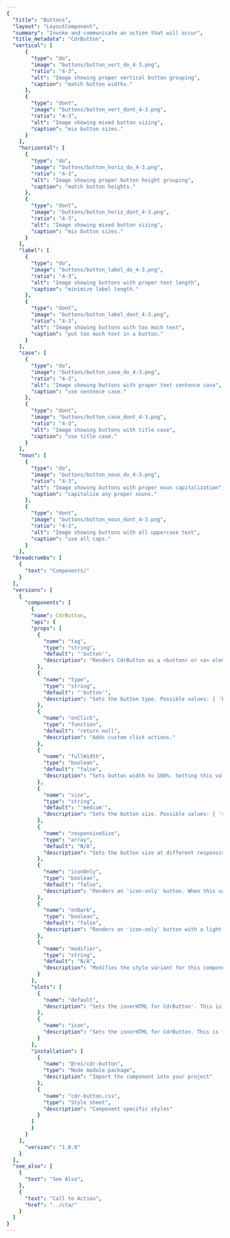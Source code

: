 ```yaml
---
{
  "title": "Buttons",
  "layout": "LayoutComponent",
  "summary": "Invoke and communicate an action that will occur",
  "title_metadata": "CdrButton",
  "vertical": [
      {
        "type": "do",
        "image": "buttons/button_vert_do_4-3.png",
        "ratio": "4-3",
        "alt": "Image showing proper vertical button grouping",
        "caption": "match button widths."
      },
      {
        "type": "dont",
        "image": "buttons/button_vert_dont_4-3.png",
        "ratio": "4-3",
        "alt": "Image showing mixed button sizing",
        "caption": "mix button sizes."
      }
    ],
    "horizontal": [
      {
        "type": "do",
        "image": "buttons/button_horiz_do_4-3.png",
        "ratio": "4-3",
        "alt": "Image showing proper button height grouping",
        "caption": "match button heights."
      },
      {
        "type": "dont",
        "image": "buttons/button_horiz_dont_4-3.png",
        "ratio": "4-3",
        "alt": "Image showing mixed button sizing",
        "caption": "mix button sizes."
      }
    ],
    "label": [
      {
        "type": "do",
        "image": "buttons/button_label_do_4-3.png",
        "ratio": "4-3",
        "alt": "Image showing buttons with proper text length",
        "caption": "minimize label length."
      },
      {
        "type": "dont",
        "image": "buttons/button_label_dont_4-3.png",
        "ratio": "4-3",
        "alt": "Image showing buttons with too much text",
        "caption": "put too much text in a button."
      }
    ],
    "case": [
      {
        "type": "do",
        "image": "buttons/button_case_do_4-3.png",
        "ratio": "4-3",
        "alt": "Image showing buttons with proper text sentence case",
        "caption": "use sentence case."
      },
      {
        "type": "dont",
        "image": "buttons/button_case_dont_4-3.png",
        "ratio": "4-3",
        "alt": "Image showing buttons with title case",
        "caption": "use title case."
      }
    ],
    "noun": [
      {
        "type": "do",
        "image": "buttons/button_noun_do_4-3.png",
        "ratio": "4-3",
        "alt": "Image showing buttons with proper noun capitalization",
        "caption": "capitalize any proper nouns."
      },
      {
        "type": "dont",
        "image": "buttons/button_noun_dont_4-3.png",
        "ratio": "4-3",
        "alt": "Image showing buttons with all uppercase text",
        "caption": "use all caps."
      }
    ],
  "breadcrumbs": [
    {
      "text": "Components/"
    }
  ],
  "versions": [
    {
      "components": [
        {
        "name": CdrButton,
        "api": {
        "props": [
          {
            "name": "tag",
            "type": "string",
            "default": "'button'",
            "description": "Renders CdrButton as a <button> or <a> element. When using the value of <a>, this element renders as an anchor link. Possible values: { 'button' | 'a' }"
          },
          {
            "name": "type",
            "type": "string",
            "default": "'button'",
            "description": "Sets the button type. Possible values: { 'button' | 'submit' | 'reset' }"
          },
          {
            "name": "onClick",
            "type": "function",
            "default": "return null",
            "description": "Adds custom click actions."
          },
          {
            "name": "fullWidth",
            "type": "boolean",
            "default": "false",
            "description": "Sets button width to 100%. Setting this value to true will set the button width to 100% of the parent container. Use the 'fullWidth' prop with the 'size' prop to control top and bottom padding."
          },
          {
            "name": "size",
            "type": "string",
            "default": "'medium'",
            "description": "Sets the button size. Possible values: { 'small' | 'medium' | 'large' }"
          },
          {
            "name": "responsiveSize",
            "type": "array",
            "default": "N/A",
            "description": "Sets the button size at different responsive breakpoints. Breakpoints values are: xs, sm, md, and lg. Examples: { ‘large@xs’ | ‘small@lg’ }"
          },
          {
            "name": "iconOnly",
            "type": "boolean",
            "default": "false",
            "description": "Renders an 'icon-only' button. When this value is true, it will override the size and 'responsiveSize' props."
          },
          {
            "name": "onDark",
            "type": "boolean",
            "default": "false",
            "description": "Renders an 'icon-only' button with a light fill color for use on dark backgrounds. The 'iconOnly' prop must be true."
          },
          {
            "name": "modifier",
            "type": "string",
            "default": "N/A",
            "description": "Modifies the style variant for this component. Possible values: { 'secondary' }"
          }                          
        ],
        "slots": [
          {
            "name": "default",
            "description": "Sets the innerHTML for CdrButton'. This is the readable text of the button. Leave empty if icon-only."
          },
          {
            "name": "icon",
            "description": "Sets the innerHTML for CdrButton. This is for the icon."
          }
        ],
        "installation": [
          {
            "name": "@rei/cdr-button",
            "type": "Node module package",
            "description": "Import the component into your project"
          },
          {
            "name": "cdr-button.css",
            "type": "Style sheet",
            "description": "Component specific styles"
          }
        ]
        }
      }
    ],
      "version": "1.0.0"
    }
  ],
  "see_also": [
    {
      "text": "See Also",
    },
    {
      "text": "Call to Action",
      "href": "../cta/"
    }
  ]
}
---
```


<cdr-doc-tabs>
<template slot="Overview">
<cdr-doc-table-of-contents-shell tab-name="Overview">

## Primary

Use primary buttons for actions to complete a task or move forward in a process such as &quot;Add to cart.&quot; There is only 1 primary action per major page section.

<cdr-doc-example-code-pair repository-href="https://github.com/rei/rei-cedar/tree/18.07.2/src/components/button" sandbox-href="https://codesandbox.io/s/wk2o3k9qwk" >

```html
  <cdr-button>Add to cart</cdr-button>
  <cdr-button disabled>Add to cart</cdr-button>
```

</cdr-doc-example-code-pair>



## Secondary

Use secondary buttons for all actions that do not move the user to the next step or are additional user actions such as &quot;Add to wish list&quot; or &quot;Find a campout near you.&quot;

<cdr-doc-example-code-pair repository-href="https://github.com/rei/rei-cedar/tree/18.07.2/src/components/button" sandbox-href="https://codesandbox.io/s/wk2o3k9qwk" >

```html
  <cdr-button modifier="secondary">Add to wish list</cdr-button>
  <cdr-button modifier="secondary" disabled>Add to wish list</cdr-button>
```

</cdr-doc-example-code-pair>

## Text and Icon

Pair an icon with text to improve recognition about an object or action.

<cdr-doc-example-code-pair repository-href="https://github.com/rei/rei-cedar/tree/18.07.2/src/components/button" sandbox-href="https://codesandbox.io/s/wk2o3k9qwk" >

```html
  <div>
    <cdr-icon-sprite />
    <cdr-button
      modifier="secondary"
    >
      <cdr-icon
        slot="icon"
        use="#play-stroke"
        class="cdr-button__icon"
        modifier="inherit-color"
      />
      Play video
    </cdr-button>
    <cdr-button
      modifier="secondary"
      disabled
    >
      <cdr-icon
        slot="icon"
        use="#play-stroke"
        class="cdr-button__icon"
        modifier="inherit-color"
      />
      Play video
    </cdr-button>
  </div>
```

</cdr-doc-example-code-pair>

## Icon Only

Use to visually communicate an object or action in limited space. Include alternative text to describe what button does.

<cdr-doc-example-code-pair :background-toggle="false" repository-href="https://github.com/rei/rei-cedar/tree/18.07.2/src/components/button" sandbox-href="https://codesandbox.io/s/wk2o3k9qwk" >

```html
  <div>
    <cdr-icon-sprite />
    <cdr-button
      :icon-only="true"
      aria-label="More information about icon"
    >
      <cdr-icon
        slot="icon"
        class="cdr-button__icon"
        use="#question-fill"
        modifier="inherit-color"
      />
    </cdr-button>
  </div>
```

</cdr-doc-example-code-pair>

## Sizing

Change the button size based on where button is used. Default size is medium. Small is used for supplemental user actions such as product comparison or filter. Large is used for &quot;Add to cart&quot; on product pages or Call to Action.

<cdr-doc-example-code-pair :background-toggle="false" repository-href="https://github.com/rei/rei-cedar/tree/18.07.2/src/components/button" sandbox-href="https://codesandbox.io/s/wk2o3k9qwk" >

```html
    <div>
      <cdr-button size="small">Add to cart</cdr-button>
      <cdr-button>Add to cart</cdr-button>
      <cdr-button size="large">Add to cart</cdr-button>
    </div>
```

</cdr-doc-example-code-pair>

## Accessibility

To ensure that usage of this component complies with accessibility guidelines:

- For icon-only buttons, provide `aria-label` text that describes the button's action
- Apply keyboard interaction patterns as described on [REI universal design and accessibility: Buttons](https://confluence.rei.com/display/accessibility/Buttons)

<br />

This component has no specific WCAG compliance attributes built into the control. It is possibile to define this component as a link or button:

- Select the semantically correct element, which will ensure that assistive technologies have correct instructions for how to interact with the component
- Use the CdrLink component to make a button that looks like a link
- Do not use `div` or `input` elements
- Do not add `role="button"` to the CdrButton component

</cdr-doc-table-of-contents-shell>
</template>

<template slot="Design Guidelines">
  <cdr-doc-table-of-contents-shell>

## Use When

- Triggering an action  
- Enabling a “final” action  
- Progressing or regressing a user through a step in a flow
- Submitting requested information
- Confirming the completion of a flow or cancelling out of it

### Don't use when

- Navigating to another page on a site. Instead use [Call to Action](../cta/)
- Taking users to a different part within the same page. Instead, use [Links](../links/)

## Foundations

Change the button size when:
  - Medium - default size
  - Small - for supplemental user actions such as product comparison or filter on product pages
  - Large - XS grid with full breakpoint width; in mobile version. Also, for &quot;Add to cart&quot; on product pages or [Call to Action](../cta/) on campaign pages

<br />

When stacking buttons vertically:
  - Align left borders
  - Display all with the same width
  - Separate each by stack-1-x spacing
  <cdr-img class="cdr-doc-article-img" :src="$withBase(`/buttons/Spec__Button_Vertical_Spacing_16-4.png`)"/>

<br />

When arranging buttons horizontally:
  - Align top borders
  - Display all with the same height
  - Separate each by standard inline-1-x spacing
  <cdr-img class="cdr-doc-article-img" :src="$withBase(`/buttons/Spec__Button_Horizontal_Spacing_16-9.png`)"/>

<br />

When grouping buttons, match button sizes either horizontally or vertically

<do-dont :examples="$page.frontmatter.vertical" />

<br />

<do-dont :examples="$page.frontmatter.horizontal" />

<br />

## Content

  - Clearly and concisely label with 1–3 words and fewer than 20 characters, including spaces

  - Start with a verb, if possible. Labels must be action-oriented and set expectations for what the user will see next

  - Never repeat the context of a label when the context is already clear. For example, for a &quot;Save&quot; button, do not expand to &quot;Save Account Information&quot;

  - Use sentence case, not all caps, title caps or all lowercase

### Do / Don't

  <do-dont :examples="$page.frontmatter.label" />

  <do-dont :examples="$page.frontmatter.case" />

  <do-dont :examples="$page.frontmatter.noun" />

## Behavior

### Choosing a Button or Link

When making decisions about using this component styled as a link or a button, consider the following:

| **Links**                                                                                           | **Buttons**                                                                          |
| --------------------------------------------------------------------------------------------------- | ------------------------------------------------------------------------------------ |
| Answers the question, "Where can I go"                                                              | Answers the question, "What can I do"                                                |
| Search engine crawlers can follow anchors for links (**&lt;a&gt;**)                                 | Search engine crawlers **cannot** follow links that are submitted by input or button |
| Default keyboard behavior is triggered using the **enter** key                                      | Default keyboard behavior is triggered using the **space** or **enter** key          |
| **Cannot be disabled** like buttons but can be made inert with tabindex="-1" and aria-hidden="true" | Can be disabled with disabled attribute                                              |

<br />

Apply the following use cases when deciding when to use links as anchors or buttons:

| **Links**                                                                                           | **Buttons**                                                                          |
| --------------------------------------------------------------------------------------------------- | ------------------------------------------------------------------------------------ |
| Navigating user to a new page or view                                                               | Toggling a display to full screen                                                    |
| Changing the URL                                                                                    | Opening a modal window                                                               |
| Causing a browser redraw/refresh                                                                    | Triggering a popup menu                                                              |
| Supporting internal page jumps                                                                      | Can be disabled with disabled attribute                                              |

## Resources

  - WebAIM: [Keyboard Accessibility](https://webaim.org/techniques/keyboard/)
  - WebAIM [WCAG 2.0 Checklist](https://webaim.org/standards/wcag/checklist)

  </cdr-doc-table-of-contents-shell>
</template>

<template slot="API">
<cdr-doc-table-of-contents-shell>

## Props

<cdr-doc-api type="prop" :api-data="$page.frontmatter.versions[0].components[0].api.props" />

## Slots

<cdr-doc-api type="slot" :api-data="$page.frontmatter.versions[0].components[0].api.slots" />

## Installation

Resources are available within the [CdrButton package:](https://www.npmjs.com/search?q=cdr-button)

<cdr-doc-api type="installation" />

- Component: `@rei/cdr-button`
- Component styles: `cdr-button.css`

<br />

To incorporate the required assets for a component, use the following steps:

### 1. Install using NPM

Install the CdrButton package using `npm` in your terminal:

_Terminal_

```bash
npm i -S @rei/cdr-button
```

### 2. Import dependencies

_main.js_

```javascript
// import your required CSS.
import "@rei/cdr-link/dist/cdr-button.css";
```

### 3. Add component to a template

In this example we’ll create a medium-sized primary button, which is the default.

_local.vue_

```vue
<template>
  <cdr-button
    type="button"
  >
    Add to cart
  </cdr-button>
</template>

<script>
import { CdrButton } from '@rei/cdr-button';
export default {
  ...
  components: {
     CdrButton  
  }
}
</script>
```

## Usage

### Size, responsive size, and full-width sizing props

The below example uses both the `size` and `responsive-size` props. This button’s size is small, but it will become a large button at the `xs` and `sm` breakpoints.

```vue
<template>
  <cdr-button
    size="small"
    :responsive-size="[‘large@xs’, ‘large@sm’]"
  >
    Add to cart
  </cdr-button>
</template>
```

### Modifiers

Following variants are available to the `cdr-button` modifier attribute:

| Value | Description            |
|:------|:-----------------------|
| 'secondary' | Sets the secondary style for the button |


### Click Actions

Use the `on-click` prop to attach custom actions and event handling.

```vue
<template>
  <cdr-button
    :on-click="greet"
  >
    Greet
  </cdr-button>
</template>

<script>
export default {
  ...
  methods: {
    greet() {
      console.log(‘Hello there’);
    }
  }
}
</script>
```

## Composing with icons

CdrButton component can be used with the icon component from the CdrIcon package.

### Text and Icon

To scale Cedar icons appropriately, include the `cdr-button__icon` class with any icon component. The `size` prop scales both the icon and button.

In the below example, a _Download_ button is rendered as a button with icon and text using `cdr-icon` and the icon sprite.

```vue
<template>
  <cdr-button>
    <cdr-icon
      slot="icon"
      class="cdr-button__icon"
      use="#download"
    />
    Download
  </cdr-button>
</template>

<script>
import { CdrButton } from '@rei/cdr-button';
import { CdrIcon } from '@rei/cdr-icon;
export default {
  ...
  components: {
     CdrButton,
     CdrIcon,  
  }
}
</script>
```

### Icon Only

Use the following props to modify `cdr-button`:

- Default slot must be empty. If text is present in default slot, the text will render  
- `size` prop is disable when `icon-only` prop is true
- For the SVG files:
  - If the `fill` color is dark, assign true to the `on-dark` prop
  - `on-dark` prop only works if `icon-only` prop is also true
- Add `aria-label` text to describe the button’s action when clicked or tapped

```vue
<template>
  <cdr-button
    :icon-only="true"
    :on-dark="true"
    aria-label="Complete this step"
  >
    <icon-check-lg
      slot="icon"
      class="cdr-button__icon"
    />
  </cdr-button>
</template>
```


### CdrCloseButton & CdrPlayButton

The CdrButton package includes two specific icon-only variants. CdrCloseButton and CdrPlayButton include their respective icons and `aria-label` text for accessibility.

```vue
<template>
  <cdr-close-button />
</template>

<script>
import { CdrCloseButton } from '@rei/cdr-button';

export default {
  ...
  components: {
     CdrCloseButton  
  }
}
</script>
```

</cdr-doc-table-of-contents-shell>
</template>

<template slot="History">

## 1.0.0

- Renders using an anchor or button element
- Includes secondary button style
- Supports small, medium, large, responsive, and full-width sizes
- Works with `cdr-icon` for icons in buttons and icon-only buttons
- CdrButton package includes `cdr-close-button` and `cdr-play-button` components
- Git commit reference [(1531860)](https://github.com/rei/rei-cedar/pull/436/commits/15318606570811a6d53549a5335e0943a3463971)

</template>
</cdr-doc-tabs>
